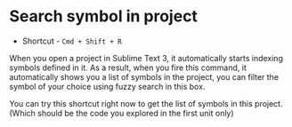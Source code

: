 Search symbol in project
=========================

* Shortcut - `Cmd + Shift + R`

When you open a project in Sublime Text 3, it automatically starts indexing
symbols defined in it. As a result, when you fire this command, it
automatically shows you a list of symbols in the project, you can filter the
symbol of your choice using fuzzy search in this box.

You can try this shortcut right now to get the list of symbols in this project.
(Which should be the code you explored in the first unit only)
